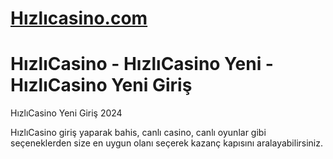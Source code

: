 
#  <a href="">Hızlıcasino.com</a>

<meta charset="UTF-8">
    <meta name="viewport" content="width=device-width, initial-scale=1.0">
</head>
<body>



# HızlıCasino - HızlıCasino Yeni - HızlıCasino Yeni Giriş
HızlıCasino Yeni Giriş 2024

HızlıCasino giriş yaparak bahis, canlı casino, canlı oyunlar gibi seçeneklerden size en uygun olanı seçerek kazanç kapısını aralayabilirsiniz.
